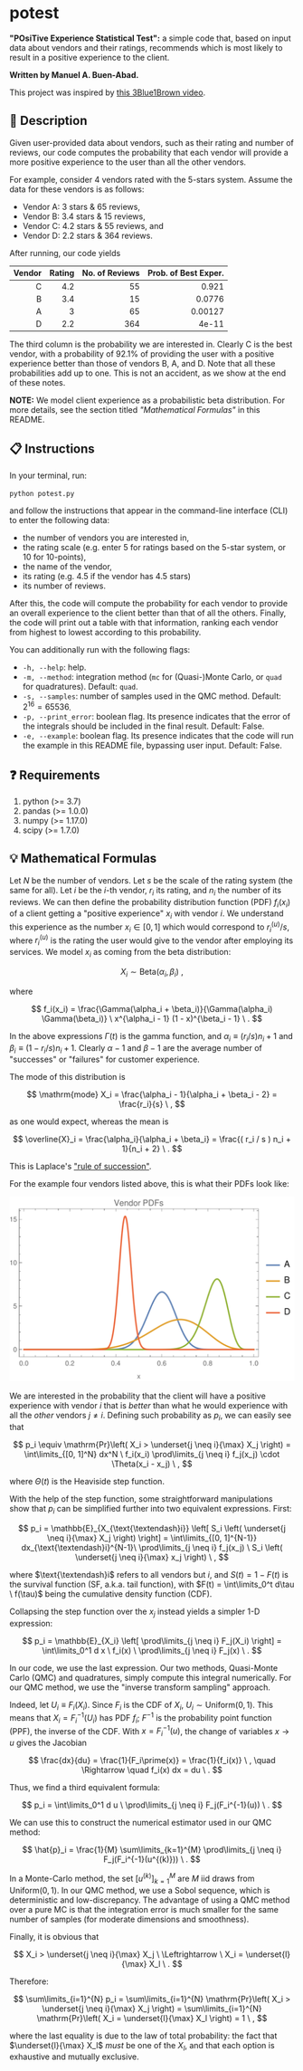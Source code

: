 # potest

**"POsiTive Experience Statistical Test":** a simple code that, based on input data about vendors and their ratings, recommends which is most likely to result in a positive experience to the client.

**Written by Manuel A. Buen-Abad.**

This project was inspired by [this 3Blue1Brown video](https://youtu.be/8idr1WZ1A7Q?si=ONVqJ2fC3hNXjYGx).

📄 Description
-----------------------------------------

Given user-provided data about vendors, such as their rating and number of reviews, our code computes the probability that each vendor will provide a more positive experience to the user than all the other vendors.

For example, consider 4 vendors rated with the 5-stars system.
Assume the data for these vendors is as follows:
- Vendor A: 3 stars & 65 reviews,
- Vendor B: 3.4 stars & 15 reviews,
- Vendor C: 4.2 stars & 55 reviews, and
- Vendor D: 2.2 stars & 364 reviews.

After running, our code yields

| Vendor | Rating | No. of Reviews | Prob. of Best Exper. |
| -----: | -----: | -------------: | -------------------: |
|      C |    4.2 |             55 |                0.921 |
|      B |    3.4 |             15 |               0.0776 |
|      A |      3 |             65 |              0.00127 |
|      D |    2.2 |            364 |                4e-11 |

The third column is the probability we are interested in.
Clearly C is the best vendor, with a probability of 92.1% of providing the user with a positive experience better than those of vendors B, A, and D.
Note that all these probabilities add up to one.
This is not an accident, as we show at the end of these notes.

**NOTE:** We model client experience as a probabilistic beta distribution. For more details, see the section titled _"Mathematical Formulas"_ in this README.


📋 Instructions
-----------------------------------------

In your terminal, run:

`python potest.py`

and follow the instructions that appear in the command-line interface (CLI) to enter the following data:

- the number of vendors you are interested in,
- the rating scale (e.g. enter 5 for ratings based on the 5-star system, or 10 for 10-points),
- the name of the vendor,
- its rating (e.g. 4.5 if the vendor has 4.5 stars)
- its number of reviews.

After this, the code will compute the probability for each vendor to provide an overall experience to the client better than that of all the others.
Finally, the code will print out a table with that information, ranking each vendor from highest to lowest according to this probability.

You can additionally run with the following flags:
- `-h, --help`: help.
- `-m, --method`: integration method (`mc` for (Quasi-)Monte Carlo, or `quad` for quadratures). Default: `quad`.
- `-s, --samples`: number of samples used in the QMC method. Default: $2^{16} = 65536$.
- `-p, --print_error`: boolean flag. Its presence indicates that the error of the integrals should be included in the final result. Default: False.
- `-e, --example`: boolean flag. Its presence indicates that the code will run the example in this README file, bypassing user input. Default: False.


❓ Requirements
-----------------------------------------

1. python (>= 3.7)
2. pandas (>= 1.0.0)
3. numpy (>= 1.17.0)
4. scipy (>= 1.7.0)


💡 Mathematical Formulas
-----------------------------------------

Let $N$ be the number of vendors.
Let $s$ be the scale of the rating system (the same for all).
Let $i$ be the $i$-th vendor, $r_i$ its rating, and $n_i$ the number of its reviews.
We can then define the probability distribution function (PDF) $f_i(x_i)$ of a client getting a "positive experience" $x_i$ with vendor $i$.
We understand this experience as the number $x_i \in [0, 1]$ which would correspond to $r_i^{(u)}/s$, where $r_i^{(u)}$ is the rating the user would give to the vendor after employing its services.
We model $x_i$ as coming from the beta distribution:

$$
X_i \sim \mathrm{Beta}(\alpha_i, \beta_i) \ ,
$$

where

$$
f_i(x_i) = \frac{\Gamma(\alpha_i + \beta_i)}{\Gamma(\alpha_i) \Gamma(\beta_i)} \ x^{\alpha_i - 1} (1 - x)^{\beta_i - 1} \ .
$$

In the above expressions $\Gamma(t)$ is the gamma function, and $\alpha_i \equiv \left( r_i / s \right) n_i + 1$ and $\beta_i \equiv \left( 1 - r_i / s \right) n_i + 1$.
Clearly $\alpha-1$ and $\beta-1$ are the average number of "successes" or "failures" for customer experience.

The mode of this distribution is

$$
\mathrm{mode} X_i = \frac{\alpha_i - 1}{\alpha_i + \beta_i - 2} = \frac{r_i}{s} \ ,
$$

as one would expect, whereas the mean is

$$
\overline{X}_i = \frac{\alpha_i}{\alpha_i + \beta_i} = \frac{( r_i / s ) n_i + 1}{n_i + 2} \ .
$$

This is Laplace's ["rule of succession"](https://en.wikipedia.org/wiki/Rule_of_succession).

For the example four vendors listed above, this is what their PDFs look like:

![Example of Vendor PDFs](./figures/vendor_pdfs.png)

We are interested in the probability that the client will have a positive experience with vendor $i$ that is _better_ than what he would experience with all the _other_ vendors $j \neq i$.
Defining such probability as $p_i$, we can easily see that

$$
p_i \equiv \mathrm{Pr}\left( X_i > \underset{j \neq i}{\max} X_j \right) = \int\limits_{[0, 1]^N} dx^N \ f_i(x_i) \prod\limits_{j \neq i} f_j(x_j) \cdot \Theta(x_i - x_j) \ ,
$$

where $\Theta(t)$ is the Heaviside step function.

With the help of the step function, some straightforward manipulations show that $p_i$ can be simplified further into two equivalent expressions.
First:

$$
p_i = \mathbb{E}_{X_{\text{\textendash}i}} \left[ S_i \left( \underset{j \neq i}{\max} X_j \right) \right] = \int\limits_{[0, 1]^{N-1}} dx_{\text{\textendash}i}^{N-1}\ \prod\limits_{j \neq i} f_j(x_j) \ S_i \left( \underset{j \neq i}{\max} x_j \right) \ ,
$$

where $\text{\textendash}i$ refers to all vendors but $i$, and $S(t) = 1 - F(t)$ is the survival function (SF, a.k.a. tail function), with $F(t) = \int\limits_0^t d\tau \ f(\tau)$ being the cumulative density function (CDF).

Collapsing the step function over the $x_j$ instead yields a simpler 1-D expression:

$$
p_i = \mathbb{E}_{X_i} \left[ \prod\limits_{j \neq i} F_j(X_i) \right] = \int\limits_0^1 d x \ f_i(x) \ \prod\limits_{j \neq i} F_j(x) \ .
$$

In our code, we use the last expression. Our two methods, Quasi-Monte Carlo (QMC) and quadratures, simply compute this integral numerically.
For our QMC method, we use the "inverse transform sampling" approach.

Indeed, let $U_i \equiv F_i(X_i)$.
Since $F_i$ is the CDF of $X_i$, $U_i \sim \mathrm{Uniform}(0, 1)$.
This means that $X_i = F_i^{-1}(U_i)$ has PDF $f_i$; $F^{-1}$ is the probability point function (PPF), the inverse of the CDF.
With $x = F^{-1}_i(u)$, the change of variables $x \to u$ gives the Jacobian

$$
\frac{dx}{du} = \frac{1}{F_i\prime(x)} = \frac{1}{f_i(x)} \ , \quad \Rightarrow \quad f_i(x) dx = du \ .
$$

Thus, we find a third equivalent formula:

$$
p_i = \int\limits_0^1 d u \ \prod\limits_{j \neq i} F_j(F_i^{-1}(u)) \ .
$$

We can use this to construct the numerical estimator used in our QMC method:

$$
\hat{p}_i = \frac{1}{M} \sum\limits_{k=1}^{M} \prod\limits_{j \neq i} F_j(F_i^{-1}(u^{(k)})) \ .
$$

In a Monte-Carlo method, the set $[ u^{(k)} ]_{k=1}^{M}$ are $M$ iid draws from $\mathrm{Uniform}(0, 1)$.
In our QMC method, we use a Sobol sequence, which is deterministic and low-discrepancy.
The advantage of using a QMC method over a pure MC is that the integration error is much smaller for the same number of samples (for moderate dimensions and smoothness).

Finally, it is obvious that

$$
X_i > \underset{j \neq i}{\max} X_j \ \Leftrightarrow \ X_i = \underset{l}{\max} X_l \ .
$$

Therefore:

$$
\sum\limits_{i=1}^{N} p_i = \sum\limits_{i=1}^{N} \mathrm{Pr}\left( X_i > \underset{j \neq i}{\max} X_j \right) = \sum\limits_{i=1}^{N} \mathrm{Pr}\left( X_i = \underset{l}{\max} X_l \right) = 1 \ ,
$$

where the last equality is due to the law of total probability: the fact that $\underset{l}{\max} X_l$ _must_ be one of the $X_l$, and that each option is exhaustive and mutually exclusive.